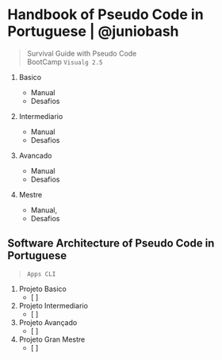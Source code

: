 # Handbook of Pseudo Code in Portuguese | @juniobash
> Survival Guide with Pseudo Code &nbsp;  
> BootCamp `Visualg 2.5`

1. Basico
    - Manual 
    - Desafios
    
2. Intermediario
    - Manual 
    - Desafios
    
3. Avancado
    - Manual
    - Desafios
    
4. Mestre
    - Manual, 
    - Desafios

## Software Architecture of Pseudo Code in Portuguese
> `Apps CLI`

1. Projeto Basico
    - [ ] 
2. Projeto Intermediario
    - [ ] 
3. Projeto Avançado 
    - [ ] 
4. Projeto Gran Mestre
    - [ ] 
